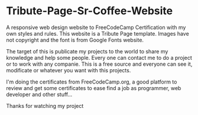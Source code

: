 # Tribute-Page-Sr-Coffee-Website

A responsive web design website to FreeCodeCamp Certification with my own styles and rules. This website is a Tribute Page template. Images have not copyright and the font is from Google Fonts website.

The target of this is publicate my projects to the world to share my knowledge and help some people. Every one can contact me to do a project or to work with any companie. This is a free source and everyone can see it, modificate or whatever you want with this projects.

I'm doing the certificates from FreeCodeCamp.org, a good platform to review and get some certificates to ease find a job as programmer, web developer and other stuff...

Thanks for watching my project
